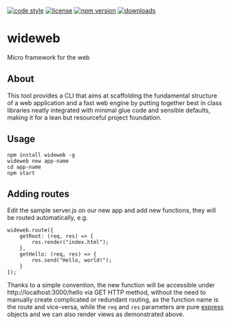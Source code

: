 [![code style](https://img.shields.io/badge/code_style-classic-blue.svg)](http://diogoeichert.github.io/eslint-config-classic)
[![license](https://img.shields.io/github/license/diogoeichert/wideweb.svg)](LICENSE)
[![npm version](https://img.shields.io/npm/v/wideweb.svg)](https://www.npmjs.com/package/wideweb)
[![downloads](https://img.shields.io/npm/dt/wideweb.svg)](https://www.npmjs.com/package/wideweb)

# wideweb
Micro framework for the web

## About
This tool provides a CLI that aims at scaffolding the fundamental structure of a web application and a fast web engine by putting together best in class libraries neatly integrated with minimal glue code and sensible defaults, making it for a lean but resourceful project foundation.

## Usage
```
npm install wideweb -g
wideweb new app-name
cd app-name
npm start
```

## Adding routes
Edit the sample server.js on our new app and add new functions, they will be routed automatically, e.g.
```
wideweb.route({
	getRoot: (req, res) => {
		res.render("index.html");
	},
	getHello: (req, res) => {
		res.send("Hello, world!");
	}
});
```
Thanks to a simple convention, the new function will be accessible under http://localhost:3000/hello via GET HTTP method, without the need to manually create complicated or redundant routing, as the function name is the route and vice-versa, while the `req` and `res` parameters are pure [express](https://expressjs.com/) objects and we can also render views as demonstrated above.
